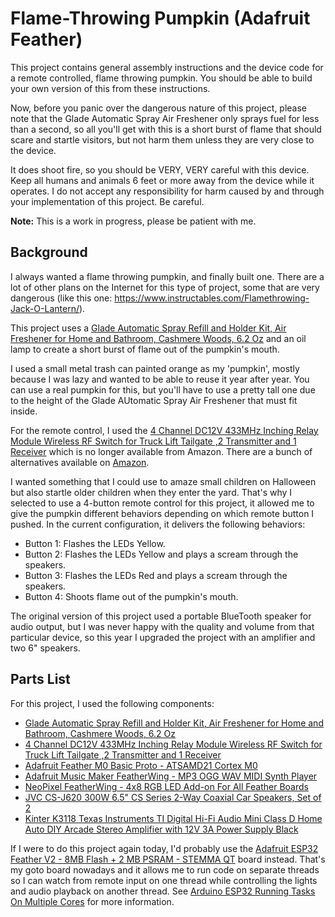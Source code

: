# Flame-Throwing Pumpkin (Adafruit Feather)

This project contains general assembly instructions and the device code for a remote controlled, flame throwing pumpkin. You should be able to build your own version of this from these instructions.

Now, before you panic over the dangerous nature of this project, please note that the Glade Automatic Spray Air Freshener only sprays fuel for less than a second, so all you'll get with this is a short burst of flame that should scare and startle visitors, but not harm them unless they are very close to the device.

It does shoot fire, so you should be VERY, VERY careful with this device. Keep all humans and animals 6 feet or more away from the device while it operates. I do not accept any responsibility for harm caused by and through your implementation of this project. Be careful.

**Note:** This is a work in progress, please be patient with me.

## Background

I always wanted a flame throwing pumpkin, and finally built one. There are a lot of other plans on the Internet for this type of project, some that are very dangerous (like this one: https://www.instructables.com/Flamethrowing-Jack-O-Lantern/). 

This project uses a [Glade Automatic Spray Refill and Holder Kit, Air Freshener for Home and Bathroom, Cashmere Woods, 6.2 Oz](https://www.amazon.com/gp/product/B00MH7V0QC) and an oil lamp to create a short burst of flame out of the pumpkin's mouth. 

I used a small metal trash can painted orange as my 'pumpkin', mostly because I was lazy and wanted to be able to reuse it year after year. You can use a real pumpkin for this, but you'll have to use a pretty tall one due to the height of the Glade AUtomatic Spray Air Freshener that must fit inside.

For the remote control, I used the [4 Channel DC12V 433MHz Inching Relay Module Wireless RF Switch for Truck Lift Tailgate ,2 Transmitter and 1 Receiver](https://www.amazon.com/gp/product/B07W56RNXJ) which is no longer available from Amazon. There are a bunch of alternatives available on [Amazon](https://www.amazon.com/s?k=4+relay+remote+control&crid=2MKVFJA61FI9K&sprefix=4+relay+remote+control).

I wanted something that I could use to amaze small children on Halloween but also startle older children when they enter the yard. That's why I selected to use a 4-button remote control for this project, it allowed me to give the pumpkin different behaviors depending on which remote button I pushed. In the current configuration, it delivers the following behaviors:

- Button 1: Flashes the LEDs Yellow.
- Button 2: Flashes the LEDs Yellow and plays a scream through the speakers.
- Button 3: Flashes the LEDs Red and plays a scream through the speakers.
- Button 4: Shoots flame out of the pumpkin's mouth.

The original version of this project used a portable BlueTooth speaker for audio output, but I was never happy with the quality and volume from that particular device, so this year I upgraded the project with an amplifier and two 6" speakers.

## Parts List

For this project, I used the following components:

- [Glade Automatic Spray Refill and Holder Kit, Air Freshener for Home and Bathroom, Cashmere Woods, 6.2 Oz](https://www.amazon.com/gp/product/B00MH7V0QC)
- [4 Channel DC12V 433MHz Inching Relay Module Wireless RF Switch for Truck Lift Tailgate ,2 Transmitter and 1 Receiver](https://www.amazon.com/gp/product/B07W56RNXJ)
- [Adafruit Feather M0 Basic Proto - ATSAMD21 Cortex M0](https://www.adafruit.com/product/2772)
- [Adafruit Music Maker FeatherWing - MP3 OGG WAV MIDI Synth Player](https://www.adafruit.com/product/3357)
- [NeoPixel FeatherWing - 4x8 RGB LED Add-on For All Feather Boards](https://www.adafruit.com/product/2945)
- [JVC CS-J620 300W 6.5" CS Series 2-Way Coaxial Car Speakers, Set of 2](https://www.amazon.com/gp/product/B00OO1ENP4)
- [Kinter K3118 Texas Instruments TI Digital Hi-Fi Audio Mini Class D Home Auto DIY Arcade Stereo Amplifier with 12V 3A Power Supply Black](https://www.amazon.com/gp/product/B0787BRQ2F)

If I were to do this project again today, I'd probably use the [Adafruit ESP32 Feather V2 - 8MB Flash + 2 MB PSRAM - STEMMA QT](https://www.adafruit.com/product/5400) board instead. That's my goto board nowadays and it allows me to run code on separate threads so I can watch from remote input on one thread while controlling the lights and audio playback on another thread. See [Arduino ESP32 Running Tasks On Multiple Cores](https://johnwargo.com/posts/2023/arduino-running-tasks-on-multiple-cores/) for more information.
